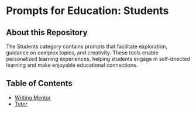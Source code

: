 # Prompts for Education: Students


## About this Repository
The Students category contains prompts that facilitate exploration, guidance on complex topics, and creativity. These tools enable personalized learning experiences, helping students engage in self-directed learning and make enjoyable educational connections.

## Table of Contents
- [Writing Mentor](Prompts/Writing%20Mentor.MD)
- [Tutor](Prompts/Tutor.MD)